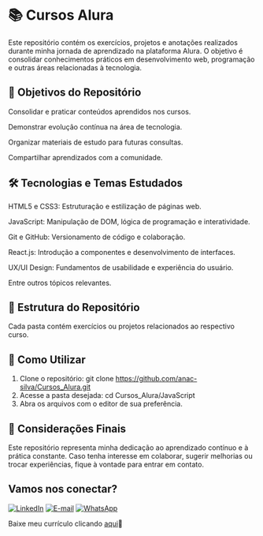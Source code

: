 # 📚 Cursos Alura
Este repositório contém os exercícios, projetos e anotações realizados durante minha jornada de aprendizado na plataforma Alura. O objetivo é consolidar conhecimentos práticos em desenvolvimento web, programação e outras áreas relacionadas à tecnologia.

## 🎯 Objetivos do Repositório
Consolidar e praticar conteúdos aprendidos nos cursos.

Demonstrar evolução contínua na área de tecnologia.

Organizar materiais de estudo para futuras consultas.

Compartilhar aprendizados com a comunidade.

## 🛠️ Tecnologias e Temas Estudados
HTML5 e CSS3: Estruturação e estilização de páginas web.

JavaScript: Manipulação de DOM, lógica de programação e interatividade.

Git e GitHub: Versionamento de código e colaboração.

React.js: Introdução a componentes e desenvolvimento de interfaces.

UX/UI Design: Fundamentos de usabilidade e experiência do usuário.

Entre outros tópicos relevantes.

## 📂 Estrutura do Repositório

Cada pasta contém exercícios ou projetos relacionados ao respectivo curso.

## 🚀 Como Utilizar

1. Clone o repositório: git clone https://github.com/anac-silva/Cursos_Alura.git
2. Acesse a pasta desejada: cd Cursos_Alura/JavaScript
3. Abra os arquivos com o editor de sua preferência.

## 📝 Considerações Finais
Este repositório representa minha dedicação ao aprendizado contínuo e à prática constante. Caso tenha interesse em colaborar, sugerir melhorias ou trocar experiências, fique à vontade para entrar em contato.

## Vamos nos conectar?

[![LinkedIn](https://img.shields.io/badge/LinkedIn-4F57CE?style=for-the-badge&logo=linkedin&logoColor=F)](https://www.linkedin.com/in/carolinamerloti/)  [![E-mail](https://img.shields.io/badge/-Email-C551C1?style=for-the-badge&logo=gmail&logoColor=FFF)](mailto:desenvolvedora.ana.silva@gmail.com)  [![WhatsApp](https://img.shields.io/badge/WhatsApp-DD81A0?style=for-the-badge&logo=whatsapp&logoColor=FFF)](https://wa.me/5518998219709) 

Baixe meu currículo clicando [aqui](https://github.com/anac-silva/anac-silva/blob/main/Ana%20Carolina_CV.pdf)📄

